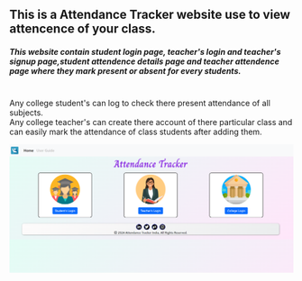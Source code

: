 ## This is a Attendance Tracker website use to view attencence of your class.
##### This website contain student login page, teacher's login and teacher's signup page,student attendence details page and teacher attendence page where they mark present or absent for every students.
<br>
Any college student's can log to check there present attendance of all subjects.
<br>
Any college teacher's can create there account of there particular class and can easily mark the attendance of class students after adding them.

![homePage](/public/imageFolder/home.png)